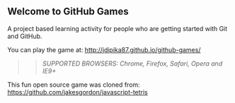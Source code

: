 ## Welcome to GitHub Games

A project based learning activity for people who are getting started with Git and GitHub.

You can play the game at: http://jdipika87.github.io/github-games/

>> _*SUPPORTED BROWSERS*: Chrome, Firefox, Safari, Opera and IE9+_

This fun open source game was cloned from: https://github.com/jakesgordon/javascript-tetris


